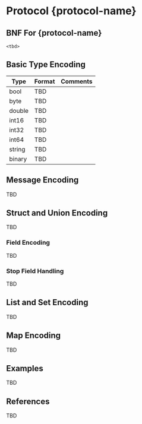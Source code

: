 # Protocol {protocol-name}

## BNF For {protocol-name}

```ebnf
<tbd>
```

## Basic Type Encoding

Type   | Format | Comments
-------|--------|---------
bool   | TBD |
byte   | TBD |
double | TBD |
int16  | TBD |
int32  | TBD |
int64  | TBD |
string | TBD |
binary | TBD |

## Message Encoding

TBD

## Struct and Union Encoding

TBD

### Field Encoding

TBD

### Stop Field Handling

TBD

## List and Set Encoding

TBD

## Map Encoding

TBD

## Examples

TBD

## References

TBD

